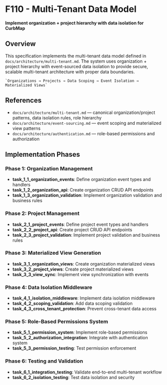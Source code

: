 # F110 - Multi-Tenant Data Model

**Implement organization + project hierarchy with data isolation for CurbMap**

## Overview

This specification implements the multi-tenant data model defined in `docs/architecture/multi-tenant.md`. The system uses organization + project hierarchy with event-sourced data isolation to provide secure, scalable multi-tenant architecture with proper data boundaries.

    `Organizations → Projects → Data Scoping → Event Isolation → Materialized Views`

## References

- `docs/architecture/multi-tenant.md` — canonical organization/project patterns, data isolation rules, role hierarchy
- `docs/architecture/event-sourcing.md` — event scoping and materialized view patterns
- `docs/architecture/authentication.md` — role-based permissions and authorization

## Implementation Phases

### Phase 1: Organization Management

- **task_1_1_organization_events**: Define organization event types and handlers
- **task_1_2_organization_api**: Create organization CRUD API endpoints
- **task_1_3_organization_validation**: Implement organization validation and business rules

### Phase 2: Project Management

- **task_2_1_project_events**: Define project event types and handlers
- **task_2_2_project_api**: Create project CRUD API endpoints
- **task_2_3_project_validation**: Implement project validation and business rules

### Phase 3: Materialized View Generation

- **task_3_1_organization_views**: Create organization materialized views
- **task_3_2_project_views**: Create project materialized views
- **task_3_3_view_sync**: Implement view synchronization with events

### Phase 4: Data Isolation Middleware

- **task_4_1_isolation_middleware**: Implement data isolation middleware
- **task_4_2_scoping_validation**: Add data scoping validation
- **task_4_3_cross_tenant_protection**: Prevent cross-tenant data access

### Phase 5: Role-Based Permissions System

- **task_5_1_permission_system**: Implement role-based permissions
- **task_5_2_authorization_integration**: Integrate with authentication system
- **task_5_3_permission_testing**: Test permission enforcement

### Phase 6: Testing and Validation

- **task_6_1_integration_testing**: Validate end-to-end multi-tenant workflow
- **task_6_2_isolation_testing**: Test data isolation and security
